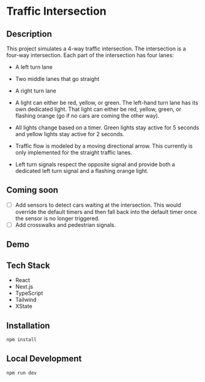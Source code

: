 # Traffic Intersection

## Description

This project simulates a 4-way traffic intersection.
The intersection is a four-way intersection. Each part of the intersection has four lanes:

- A left turn lane
- Two middle lanes that go straight
- A right turn lane
- A light can either be red, yellow, or green.
  The left-hand turn lane has its own dedicated light. That light can either be red, yellow, green, or flashing orange (go if no cars are coming the other way).

- All lights change based on a timer. Green lights stay active for 5 seconds and yellow lights stay active for 2 seconds.
- Traffic flow is modeled by a moving directional arrow. This currently is only implemented for the straight traffic lanes.
- Left turn signals respect the opposite signal and provide both a dedicated left turn signal and a flashing orange light.

## Coming soon

- [ ] Add sensors to detect cars waiting at the intersection. This would override the default timers and then fall back into the default timer once the sensor is no longer triggered.
- [ ] Add crosswalks and pedestrian signals.

## Demo

## Tech Stack

- React
- Next.js
- TypeScript
- Tailwind
- XState

## Installation

```bash
npm install
```

## Local Development

```bash
npm run dev
```
